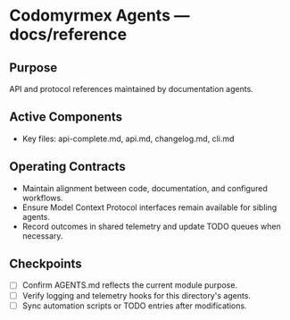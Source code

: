 # Codomyrmex Agents — docs/reference

## Purpose
API and protocol references maintained by documentation agents.

## Active Components
- Key files: api-complete.md, api.md, changelog.md, cli.md

## Operating Contracts
- Maintain alignment between code, documentation, and configured workflows.
- Ensure Model Context Protocol interfaces remain available for sibling agents.
- Record outcomes in shared telemetry and update TODO queues when necessary.

## Checkpoints
- [ ] Confirm AGENTS.md reflects the current module purpose.
- [ ] Verify logging and telemetry hooks for this directory's agents.
- [ ] Sync automation scripts or TODO entries after modifications.
